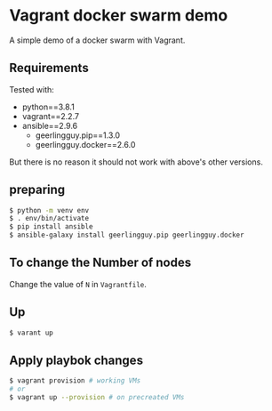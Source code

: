 # Vagrant docker swarm demo

A simple demo of a docker swarm with Vagrant.

## Requirements

Tested with:
- python==3.8.1
- vagrant==2.2.7
- ansible==2.9.6
    - geerlingguy.pip==1.3.0
    - geerlingguy.docker==2.6.0

But there is no reason it should not work with above's other versions.

## preparing 

```sh
$ python -m venv env
$ . env/bin/activate
$ pip install ansible
$ ansible-galaxy install geerlingguy.pip geerlingguy.docker
```

## To change the Number of nodes

Change the value of `N` in `Vagrantfile`.

## Up

```sh 
$ varant up
```

## Apply playbok changes
```sh 
$ vagrant provision # working VMs
# or
$ vagrant up --provision # on precreated VMs
```

